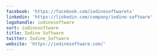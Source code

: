 ```yaml
---
facebook: 'https://facebook.com/iodinesoftwaretx'
linkedin: 'https://linkedin.com/company/iodine-software'
logohandle: iodinesoftware
sort: iodinesoftware
title: Iodine Software
twitter: Iodine_Software
website: 'https://iodinesoftware.com/'
---
```

